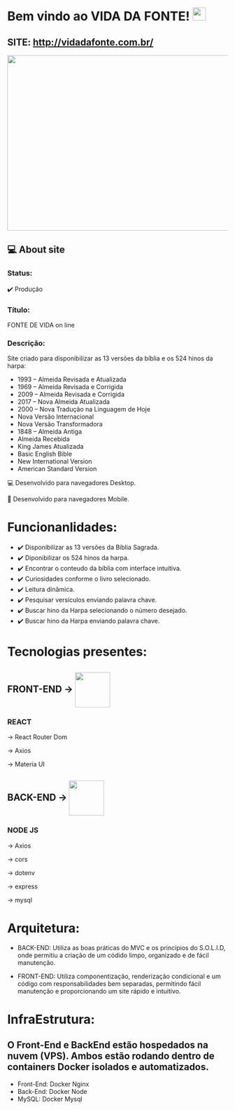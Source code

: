 # Bem vindo ao VIDA DA FONTE! <img src=https://github.com/TheDudeThatCode/TheDudeThatCode/blob/master/Assets/Earth.gif width="30">

## SITE: http://vidadafonte.com.br/

 
<img align="center" width="600" height="400" src="https://miro.medium.com/max/700/1*xI-Cj8LCx2XFD_GswRxJ6Q.png">
 

## :computer: About site

### Status: 
:heavy_check_mark: Produção

### Título: 
FONTE DE VIDA on line

### Descrição: 
Site criado para disponibilizar as 13 versões da bíblia e os 524 hinos da harpa:

- 1993 – Almeida Revisada e Atualizada
- 1969 – Almeida Revisada e Corrigida
- 2009 – Almeida Revisada e Corrigida
- 2017 – Nova Almeida Atualizada
- 2000 – Nova Tradução na Linguagem de Hoje
- Nova Versão Internacional
- Nova Versão Transformadora
- 1848 – Almeida Antiga
- Almeida Recebida
- King James Atualizada
- Basic English Bible
- New International Version
- American Standard Version


:computer: Desenvolvido para navegadores Desktop.

:iphone: Desenvolvido para navegadores Mobile.

# Funcionanlidades:
- :heavy_check_mark: Disponibilizar as 13 versões da Bíblia Sagrada.
- :heavy_check_mark: Diponibilizar os 524 hinos da harpa.
- :heavy_check_mark: Encontrar o conteudo da bíblia com interface intuitiva.
- :heavy_check_mark: Curiosidades conforme o livro selecionado.
- :heavy_check_mark: Leitura dinâmica.
- :heavy_check_mark: Pesquisar versículos enviando palavra chave.
- :heavy_check_mark: Buscar hino da Harpa selecionando o número desejado.
- :heavy_check_mark: Buscar hino da Harpa enviando palavra chave.


# Tecnologias presentes:
 
## FRONT-END -> <img align="center" width="80" height="80" src="https://miro.medium.com/max/3600/1*6ahbWjp_g9hqhaTDSJOL1Q.png">
### REACT
 -> React Router Dom

 -> Axios

 -> Materia UI
  
## BACK-END -> <img align="center" width="80" height="80" src="https://cdn.worldvectorlogo.com/logos/typescript.svg">
### NODE JS
 -> Axios

 -> cors

 -> dotenv

 -> express

 -> mysql

# Arquitetura:
- BACK-END: Utiliza as boas práticas do MVC e os princípios do S.O.L.I.D, onde permitiu a criação de um códido limpo, organizado e de fácil manutenção.

- FRONT-END: Utiliza componentização, renderização condicional e um código com responsabilidades bem separadas, permitindo fácil manutenção e proporcionando um site rápido e intuitivo.

# InfraEstrutura:
## O Front-End e BackEnd estão hospedados na nuvem (VPS). Ambos estão rodando dentro de containers Docker isolados e automatizados.

- Front-End: Docker Nginx
- Back-End: Docker Node
- MySQL: Docker Mysql
